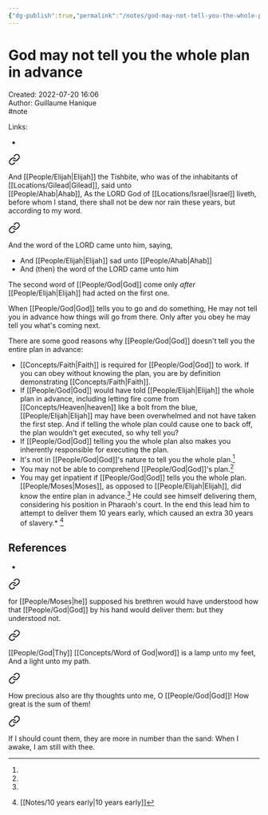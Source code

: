 ```yaml
---
{"dg-publish":true,"permalink":"/notes/god-may-not-tell-you-the-whole-plan-in-advance/"}
---
```


# God may not tell you the whole plan in advance

Created: 2022-07-20 16:06  
Author: Guillaume Hanique  
#note

Links:

- 


<div class="transclusion internal-embed is-loaded"><a class="markdown-embed-link" href="/scripture/kjv/1-kings-kjv/1-kings-17-kjv/1-kings-17-1-kjv/" aria-label="Open link"><svg xmlns="http://www.w3.org/2000/svg" width="24" height="24" viewBox="0 0 24 24" fill="none" stroke="currentColor" stroke-width="2" stroke-linecap="round" stroke-linejoin="round" class="svg-icon lucide-link"><path d="M10 13a5 5 0 0 0 7.54.54l3-3a5 5 0 0 0-7.07-7.07l-1.72 1.71"></path><path d="M14 11a5 5 0 0 0-7.54-.54l-3 3a5 5 0 0 0 7.07 7.07l1.71-1.71"></path></svg></a><div class="markdown-embed">



And [[People/Elijah\|Elijah]] the Tishbite, who was of the inhabitants of [[Locations/Gilead\|Gilead]], said unto [[People/Ahab\|Ahab]], As the LORD God of [[Locations/Israel\|Israel]] liveth, before whom I stand, there shall not be dew nor rain these years, but according to my word.


</div></div>
  

<div class="transclusion internal-embed is-loaded"><a class="markdown-embed-link" href="/scripture/kjv/1-kings-kjv/1-kings-17-kjv/1-kings-17-2-kjv/" aria-label="Open link"><svg xmlns="http://www.w3.org/2000/svg" width="24" height="24" viewBox="0 0 24 24" fill="none" stroke="currentColor" stroke-width="2" stroke-linecap="round" stroke-linejoin="round" class="svg-icon lucide-link"><path d="M10 13a5 5 0 0 0 7.54.54l3-3a5 5 0 0 0-7.07-7.07l-1.72 1.71"></path><path d="M14 11a5 5 0 0 0-7.54-.54l-3 3a5 5 0 0 0 7.07 7.07l1.71-1.71"></path></svg></a><div class="markdown-embed">



And the word of the LORD came unto him, saying,


</div></div>


- And [[People/Elijah\|Elijah]] sad unto [[People/Ahab\|Ahab]]
- And (then) the word of the LORD came unto him

The second word of [[People/God\|God]] come only *after* [[People/Elijah\|Elijah]] had acted on the first one.

When [[People/God\|God]] tells you to go and do something, He may not tell you in advance how things will go from there. Only after you obey he may tell you what's coming next.

There are some good reasons why [[People/God\|God]] doesn't tell you the entire plan in advance:

- [[Concepts/Faith\|Faith]] is required for [[People/God\|God]] to work. If you can obey without knowing the plan, you are by definition demonstrating [[Concepts/Faith\|Faith]].
- If [[People/God\|God]] would have told [[People/Elijah\|Elijah]] the whole plan in advance, including letting fire come from [[Concepts/Heaven\|heaven]] like a bolt from the blue, [[People/Elijah\|Elijah]] may have been overwhelmed and not have taken the first step. And if telling the whole plan could cause one to back off, the plan wouldn't get executed, so why tell you?
- If [[People/God\|God]] telling you the whole plan also makes you inherently responsible for executing the plan.
- It's not in [[People/God\|God]]'s nature to tell you the whole plan.[^3]
- You may not be able to comprehend [[People/God\|God]]'s plan.[^4]
- You may get inpatient if [[People/God\|God]] tells you the whole plan. [[People/Moses\|Moses]], as opposed to [[People/Elijah\|Elijah]], did know the entire plan in advance.[^1] He could see himself delivering them, considering his position in Pharaoh's court. In the end this lead him to attempt to deliver them 10 years early, which caused an extra 30 years of slavery.* [^2]

## References

- 

[^1]: 

<div class="transclusion internal-embed is-loaded"><a class="markdown-embed-link" href="/scripture/kjv/acts-kjv/acts-7-kjv/acts-7-25-kjv/" aria-label="Open link"><svg xmlns="http://www.w3.org/2000/svg" width="24" height="24" viewBox="0 0 24 24" fill="none" stroke="currentColor" stroke-width="2" stroke-linecap="round" stroke-linejoin="round" class="svg-icon lucide-link"><path d="M10 13a5 5 0 0 0 7.54.54l3-3a5 5 0 0 0-7.07-7.07l-1.72 1.71"></path><path d="M14 11a5 5 0 0 0-7.54-.54l-3 3a5 5 0 0 0 7.07 7.07l1.71-1.71"></path></svg></a><div class="markdown-embed">



for [[People/Moses\|he]] supposed his brethren would have understood how that [[People/God\|God]] by his hand would deliver them: but they understood not.


</div></div>

[^2]: [[Notes/10 years early\|10 years early]]
[^3]: 

<div class="transclusion internal-embed is-loaded"><a class="markdown-embed-link" href="/scripture/kjv/psalms-kjv/psalms-119-kjv/psalms-119-105-kjv/" aria-label="Open link"><svg xmlns="http://www.w3.org/2000/svg" width="24" height="24" viewBox="0 0 24 24" fill="none" stroke="currentColor" stroke-width="2" stroke-linecap="round" stroke-linejoin="round" class="svg-icon lucide-link"><path d="M10 13a5 5 0 0 0 7.54.54l3-3a5 5 0 0 0-7.07-7.07l-1.72 1.71"></path><path d="M14 11a5 5 0 0 0-7.54-.54l-3 3a5 5 0 0 0 7.07 7.07l1.71-1.71"></path></svg></a><div class="markdown-embed">



[[People/God\|Thy]] [[Concepts/Word of God\|word]] is a lamp unto my feet, And a light unto my path.


</div></div>

[^4]: 

<div class="transclusion internal-embed is-loaded"><a class="markdown-embed-link" href="/scripture/kjv/psalms-kjv/psalms-139-kjv/psalms-139-17-kjv/" aria-label="Open link"><svg xmlns="http://www.w3.org/2000/svg" width="24" height="24" viewBox="0 0 24 24" fill="none" stroke="currentColor" stroke-width="2" stroke-linecap="round" stroke-linejoin="round" class="svg-icon lucide-link"><path d="M10 13a5 5 0 0 0 7.54.54l3-3a5 5 0 0 0-7.07-7.07l-1.72 1.71"></path><path d="M14 11a5 5 0 0 0-7.54-.54l-3 3a5 5 0 0 0 7.07 7.07l1.71-1.71"></path></svg></a><div class="markdown-embed">



How precious also are thy thoughts unto me, O [[People/God\|God]]! How great is the sum of them!


</div></div>
  

<div class="transclusion internal-embed is-loaded"><a class="markdown-embed-link" href="/scripture/kjv/psalms-kjv/psalms-139-kjv/psalms-139-18-kjv/" aria-label="Open link"><svg xmlns="http://www.w3.org/2000/svg" width="24" height="24" viewBox="0 0 24 24" fill="none" stroke="currentColor" stroke-width="2" stroke-linecap="round" stroke-linejoin="round" class="svg-icon lucide-link"><path d="M10 13a5 5 0 0 0 7.54.54l3-3a5 5 0 0 0-7.07-7.07l-1.72 1.71"></path><path d="M14 11a5 5 0 0 0-7.54-.54l-3 3a5 5 0 0 0 7.07 7.07l1.71-1.71"></path></svg></a><div class="markdown-embed">



If I should count them, they are more in number than the sand: When I awake, I am still with thee.


</div></div>

